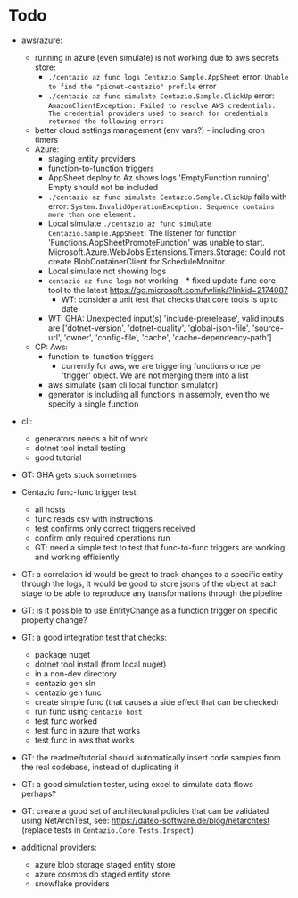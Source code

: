 # Todo
- aws/azure:
  - running in azure (even simulate) is not working due to aws secrets store:
    - `./centazio az func logs Centazio.Sample.AppSheet` error: `Unable to find the "picnet-centazio" profile` error
    - `./centazio az func simulate Centazio.Sample.ClickUp` error: `AmazonClientException: Failed to resolve AWS credentials. The credential providers used to search for credentials returned the following errors`
  - better cloud settings management (env vars?) - including cron timers
  - Azure:
    - staging entity providers 
    - function-to-function triggers
    - AppSheet deploy to Az shows logs 'EmptyFunction running', Empty should not be included
    - `./centazio az func simulate Centazio.Sample.ClickUp` fails with error: `System.InvalidOperationException: Sequence contains more than one element.`
    - Local simulate `./centazio az func simulate Centazio.Sample.AppSheet`: 
        The listener for function 'Functions.AppSheetPromoteFunction' was unable to start. 
            Microsoft.Azure.WebJobs.Extensions.Timers.Storage: Could not create BlobContainerClient for ScheduleMonitor.
    - Local simulate not showing logs
    - `centazio az func logs` not working - * fixed update func core tool to the latest https://go.microsoft.com/fwlink/?linkid=2174087
      - WT: consider a unit test that checks that core tools is up to date
    - WT: GHA: Unexpected input(s) 'include-prerelease', valid inputs are ['dotnet-version', 'dotnet-quality', 'global-json-file', 'source-url', 'owner', 'config-file', 'cache', 'cache-dependency-path']
  - CP: Aws:
    - function-to-function triggers
      - currently for aws, we are triggering functions once per 'trigger' object.  We are not merging them into a list
    - aws simulate (sam cli local function simulator)
    - generator is including all functions in assembly, even tho we specify a single function    

- cli:
  - generators needs a bit of work
  - dotnet tool install testing
  - good tutorial

- GT: GHA gets stuck sometimes
- Centazio func-func trigger test: 
  - all hosts
  - func reads csv with instructions 
  - test confirms only correct triggers received 
  - confirm only required operations run
  - GT: need a simple test to test that func-to-func triggers are working and working efficiently
- GT: a correlation id would be great to track changes to a specific entity through the logs, it would be good to
    store jsons of the object at each stage to be able to reproduce any transformations through the pipeline
- GT: is it possible to use EntityChange as a function trigger on specific property change? 
- GT: a good integration test that checks:
  - package nuget
  - dotnet tool install (from local nuget)
  - in a non-dev directory
  - centazio gen sln
  - centazio gen func
  - create simple func (that causes a side effect that can be checked)
  - run func using `centazio host`
  - test func worked
  - test func in azure that works
  - test func in aws that works
- GT: the readme/tutorial should automatically insert code samples from the real codebase, instead of duplicating it
- GT: a good simulation tester, using excel to simulate data flows perhaps?
- GT: create a good set of architectural policies that can be validated using NetArchTest, 
    see: https://dateo-software.de/blog/netarchtest (replace tests in `Centazio.Core.Tests.Inspect`)

- additional providers:
  - azure blob storage staged entity store
  - azure cosmos db staged entity store
  - snowflake providers

 
